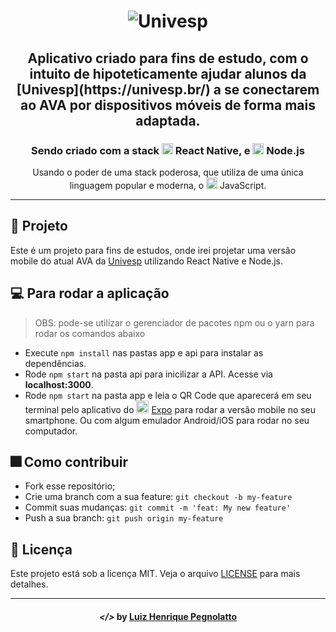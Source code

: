 <h1 align="center">
    <img alt="Univesp" title="Univesp" src="https://imgur.com/8AcLbrB.png">
</h1>

<h2 align="center">Aplicativo criado para fins de estudo, com o intuito de hipoteticamente ajudar alunos da [Univesp](https://univesp.br/) a se conectarem ao AVA por dispositivos móveis de forma mais adaptada.</h2>

<h3 align="center"> Sendo criado com a stack <img src="https://imgur.com/lVOav7F.png" alt="react-native" height="18"> React Native, e <img src="https://imgur.com/TuQ6I2N.png" alt="node" height="18"> Node.js</h3>

<p align="center"> Usando o poder de uma stack poderosa, que utiliza de uma única linguagem popular e moderna, o <img src="https://imgur.com/qlAuJgx.png" height="18" alt="javascript"> JavaScript.</p>

---

## :triangular_ruler: Projeto

Este é um projeto para fins de estudos, onde irei projetar uma versão mobile do atual AVA da [Univesp](https://univesp.br/) utilizando React Native e Node.js.

## :computer: Para rodar a aplicação

> OBS: pode-se utilizar o gerenciador de pacotes npm ou o yarn para rodar os comandos abaixo

- Execute `npm install` nas pastas app e api para instalar as dependências.
- Rode `npm start` na pasta api para inicilizar a API. Acesse via **localhost:3000**.
- Rode `npm start` na pasta app e leia o QR Code que aparecerá em seu terminal pelo aplicativo do <img src="https://imgur.com/qD2XSI0.png" height="20"> [Expo](https://expo.io/) para rodar a versão mobile no seu smartphone. Ou com algum emulador Android/iOS para rodar no seu computador.

## :fireworks: Como contribuir

- Fork esse repositório;
- Crie uma branch com a sua feature: `git checkout -b my-feature`
- Commit suas mudanças: `git commit -m 'feat: My new feature'`
- Push a sua branch: `git push origin my-feature`

## :memo: Licença

Este projeto está sob a licença MIT. Veja o arquivo [LICENSE](LICENSE) para mais detalhes.

---

<h4 align="center"> <em>&lt;/&gt;</em> by <a href="https://github.com/lhpegnolatto" target="_blank">Luiz Henrique Pegnolatto</a> </h4>